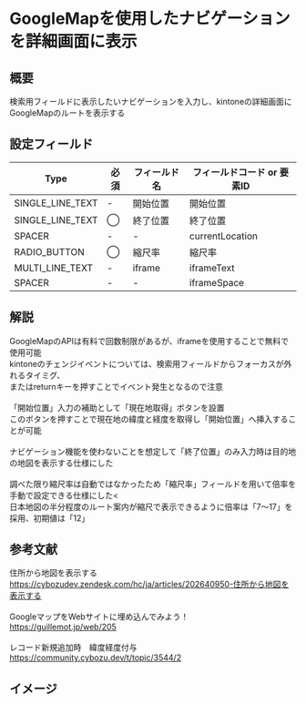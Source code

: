 # GoogleMapを使用したナビゲーションを詳細画面に表示
## 概要
検索用フィールドに表示したいナビゲーションを入力し、kintoneの詳細画面にGoogleMapのルートを表示する<br>

## 設定フィールド
| Type | 必須 | フィールド名 | フィールドコード or 要素ID |
| --- | --- | --- | --- |
| SINGLE_LINE_TEXT | - | 開始位置 | 開始位置 |
| SINGLE_LINE_TEXT | ◯ | 終了位置 | 終了位置 |
| SPACER | - | - | currentLocation |
| RADIO_BUTTON | ◯ | 縮尺率 | 縮尺率 |
| MULTI_LINE_TEXT | - | iframe | iframeText |
| SPACER | - | - | iframeSpace |

## 解説
GoogleMapのAPIは有料で回数制限があるが、iframeを使用することで無料で使用可能<br>
kintoneのチェンジイベントについては、検索用フィールドからフォーカスが外れるタイミグ、<br>
またはreturnキーを押すことでイベント発生となるので注意<br>
<br>
「開始位置」入力の補助として「現在地取得」ボタンを設置<br>
このボタンを押すことで現在地の緯度と経度を取得し「開始位置」へ挿入することが可能<br>
<br>
ナビゲーション機能を使わないことを想定して「終了位置」のみ入力時は目的地の地図を表示する仕様にした<br>
<br>
調べた限り縮尺率は自動ではなかったため「縮尺率」フィールドを用いて倍率を手動で設定できる仕様にした<<br>
日本地図の半分程度のルート案内が縮尺で表示できるように倍率は「7〜17」を採用、初期値は「12」<br>

## 参考文献
住所から地図を表示する<br>
https://cybozudev.zendesk.com/hc/ja/articles/202640950-住所から地図を表示する<br>
<br>
GoogleマップをWebサイトに埋め込んでみよう！<br>
https://guillemot.jp/web/205<br>
<br>
レコード新規追加時　緯度経度付与<br>
https://community.cybozu.dev/t/topic/3544/2<br>

## イメージ
